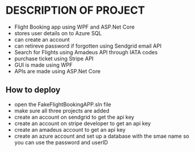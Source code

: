 # DESCRIPTION OF PROJECT
- Flight Booking app using WPF and ASP.Net Core
- stores user details on to Azure SQL
- can create an account
- can retireve password if forgotten using Sendgrid email API 
- Search for Flights using Amadeus API through IATA codes
- purchase ticket using Stripe API
- GUI is made using WPF
- APIs are made using ASP.Net Core

## How to deploy
- open the FakeFlightBookingAPP.sln file
- make sure all three projects are added
- create an account on sendgrid to get the api key
- create an account on stripe developer to get an api key
- create an amadeus account to get an api key
- create an azure account and set up a database with the smae name so you can use the password and userID
